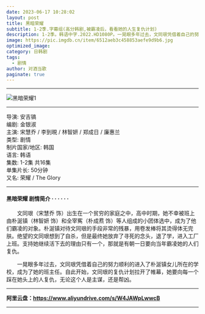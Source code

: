 ```yaml
---
date: 2023-06-17 10:28:02
layout: post
title: 黑暗荣耀
subtitle: 1-2季.字幕组(高分韩剧,被霸凌后，看看她的人生复仇计划)
description: 1-2季。韩语中字.2022.HD1080P。一晃眼多年过去，文同珢凭借着自己的努力顺利的进入了朴涎镇女儿所在的学校，成为了她的班主任。自此开始，文同珢的复仇计划拉开了帷幕，她要向每一个踩在她头上的人复仇，无论这个人是主谋，还是帮凶...
image: https://pic.imgdb.cn/item/6512aeb3c458853aefe9d9b6.jpg
optimized_image: 
category: 日韩剧
tags:
  - 剧情
author: 对酒当歌
paginate: true
---
```


---

![黑暗荣耀1](https://pic.imgdb.cn/item/6512aebec458853aefe9dc34.jpg)

---

导演: 安吉镐  
编剧: 金银淑  
主演: 宋慧乔 / 李到晛 / 林智妍 / 郑成日 / 廉惠兰  
类型: 剧情  
制片国家/地区: 韩国  
语言: 韩语  
集数: 1-2集 共16集  
单集片长: 50分钟  
又名: 荣耀 / The Glory  

---

#### 黑暗荣耀 剧情简介 · · · · · ·

　　文同珢（宋慧乔 饰）出生在一个贫穷的家庭之中，高中时期，她不幸被班上由朴涎镇（林智妍 饰）和全宰寯（朴成焄 饰）等人组成的小团体选中，成为了他们霸凌的对象。朴涎镇对待文同珢的手段非常的残暴，用卷发棒将其烫得体无完肤。绝望的文同珢想到了自杀，但是最终她放弃了寻死的念头，退了学，进入工厂上班。支持她继续活下去的理由只有一个，那就是有朝一日要向当年霸凌她的人们复仇。

　　一晃眼多年过去，文同珢凭借着自己的努力顺利的进入了朴涎镇女儿所在的学校，成为了她的班主任。自此开始，文同珢的复仇计划拉开了帷幕，她要向每一个踩在她头上的人复仇，无论这个人是主谋，还是帮凶。

---

**阿里云盘：<https://www.aliyundrive.com/s/W4JAWpLwwcB>**

---
